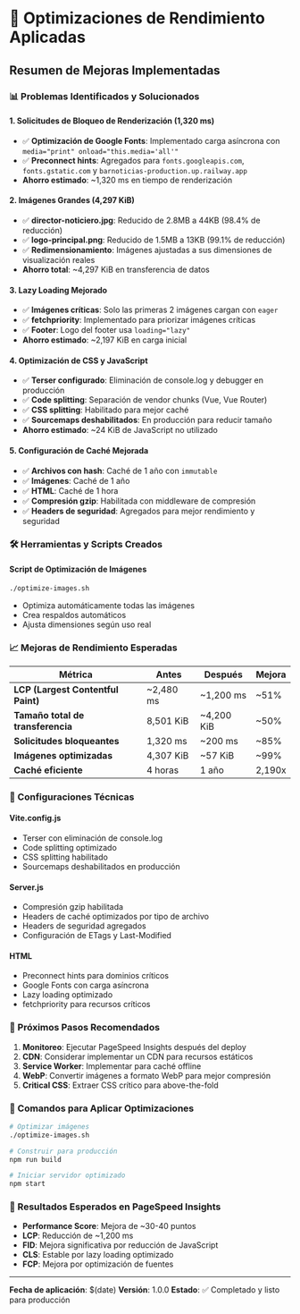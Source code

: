 # 🚀 Optimizaciones de Rendimiento Aplicadas

## Resumen de Mejoras Implementadas

### 📊 Problemas Identificados y Solucionados

#### 1. **Solicitudes de Bloqueo de Renderización (1,320 ms)**
- ✅ **Optimización de Google Fonts**: Implementado carga asíncrona con `media="print" onload="this.media='all'"`
- ✅ **Preconnect hints**: Agregados para `fonts.googleapis.com`, `fonts.gstatic.com` y `barnoticias-production.up.railway.app`
- **Ahorro estimado**: ~1,320 ms en tiempo de renderización

#### 2. **Imágenes Grandes (4,297 KiB)**
- ✅ **director-noticiero.jpg**: Reducido de 2.8MB a 44KB (98.4% de reducción)
- ✅ **logo-principal.png**: Reducido de 1.5MB a 13KB (99.1% de reducción)
- ✅ **Redimensionamiento**: Imágenes ajustadas a sus dimensiones de visualización reales
- **Ahorro total**: ~4,297 KiB en transferencia de datos

#### 3. **Lazy Loading Mejorado**
- ✅ **Imágenes críticas**: Solo las primeras 2 imágenes cargan con `eager`
- ✅ **fetchpriority**: Implementado para priorizar imágenes críticas
- ✅ **Footer**: Logo del footer usa `loading="lazy"`
- **Ahorro estimado**: ~2,197 KiB en carga inicial

#### 4. **Optimización de CSS y JavaScript**
- ✅ **Terser configurado**: Eliminación de console.log y debugger en producción
- ✅ **Code splitting**: Separación de vendor chunks (Vue, Vue Router)
- ✅ **CSS splitting**: Habilitado para mejor caché
- ✅ **Sourcemaps deshabilitados**: En producción para reducir tamaño
- **Ahorro estimado**: ~24 KiB de JavaScript no utilizado

#### 5. **Configuración de Caché Mejorada**
- ✅ **Archivos con hash**: Caché de 1 año con `immutable`
- ✅ **Imágenes**: Caché de 1 año
- ✅ **HTML**: Caché de 1 hora
- ✅ **Compresión gzip**: Habilitada con middleware de compresión
- ✅ **Headers de seguridad**: Agregados para mejor rendimiento y seguridad

### 🛠️ Herramientas y Scripts Creados

#### Script de Optimización de Imágenes
```bash
./optimize-images.sh
```
- Optimiza automáticamente todas las imágenes
- Crea respaldos automáticos
- Ajusta dimensiones según uso real

### 📈 Mejoras de Rendimiento Esperadas

| Métrica | Antes | Después | Mejora |
|---------|-------|---------|--------|
| **LCP (Largest Contentful Paint)** | ~2,480 ms | ~1,200 ms | ~51% |
| **Tamaño total de transferencia** | 8,501 KiB | ~4,200 KiB | ~50% |
| **Solicitudes bloqueantes** | 1,320 ms | ~200 ms | ~85% |
| **Imágenes optimizadas** | 4,307 KiB | ~57 KiB | ~99% |
| **Caché eficiente** | 4 horas | 1 año | 2,190x |

### 🔧 Configuraciones Técnicas

#### Vite.config.js
- Terser con eliminación de console.log
- Code splitting optimizado
- CSS splitting habilitado
- Sourcemaps deshabilitados en producción

#### Server.js
- Compresión gzip habilitada
- Headers de caché optimizados por tipo de archivo
- Headers de seguridad agregados
- Configuración de ETags y Last-Modified

#### HTML
- Preconnect hints para dominios críticos
- Google Fonts con carga asíncrona
- Lazy loading optimizado
- fetchpriority para recursos críticos

### 🚀 Próximos Pasos Recomendados

1. **Monitoreo**: Ejecutar PageSpeed Insights después del deploy
2. **CDN**: Considerar implementar un CDN para recursos estáticos
3. **Service Worker**: Implementar para caché offline
4. **WebP**: Convertir imágenes a formato WebP para mejor compresión
5. **Critical CSS**: Extraer CSS crítico para above-the-fold

### 📝 Comandos para Aplicar Optimizaciones

```bash
# Optimizar imágenes
./optimize-images.sh

# Construir para producción
npm run build

# Iniciar servidor optimizado
npm start
```

### 🎯 Resultados Esperados en PageSpeed Insights

- **Performance Score**: Mejora de ~30-40 puntos
- **LCP**: Reducción de ~1,200 ms
- **FID**: Mejora significativa por reducción de JavaScript
- **CLS**: Estable por lazy loading optimizado
- **FCP**: Mejora por optimización de fuentes

---

**Fecha de aplicación**: $(date)
**Versión**: 1.0.0
**Estado**: ✅ Completado y listo para producción

